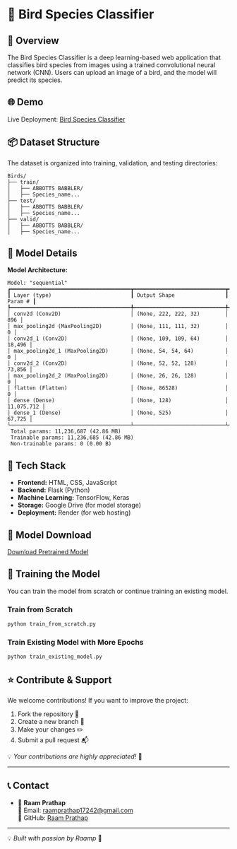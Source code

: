 # 🦜 Bird Species Classifier

## 📌 Overview
The Bird Species Classifier is a deep learning-based web application that classifies bird species from images using a trained convolutional neural network (CNN). Users can upload an image of a bird, and the model will predict its species.

## 🌐 Demo
Live Deployment: [Bird Species Classifier](https://birds-species-classifier.onrender.com)

## 📦 Dataset Structure
The dataset is organized into training, validation, and testing directories:

```
Birds/
├── train/
│   ├── ABBOTTS BABBLER/
│   ├── Species_name...
├── test/
│   ├── ABBOTTS BABBLER/
│   ├── Species_name...
├── valid/
│   ├── ABBOTTS BABBLER/
│   ├── Species_name...
```

## 🤖 Model Details
**Model Architecture:**

```
Model: "sequential"
┏━━━━━━━━━━━━━━━━━━━━━━━━━━━━━━━━━━━━━━┳━━━━━━━━━━━━━━━━━━━━━━━━━━━━━┳━━━━━━━━━━━━━━━━━┓
┃ Layer (type)                         ┃ Output Shape                ┃         Param # ┃
┡━━━━━━━━━━━━━━━━━━━━━━━━━━━━━━━━━━━━━━╇━━━━━━━━━━━━━━━━━━━━━━━━━━━━━╇━━━━━━━━━━━━━━━━━┩
│ conv2d (Conv2D)                      │ (None, 222, 222, 32)        │             896 │
│ max_pooling2d (MaxPooling2D)         │ (None, 111, 111, 32)        │               0 │
│ conv2d_1 (Conv2D)                    │ (None, 109, 109, 64)        │          18,496 │
│ max_pooling2d_1 (MaxPooling2D)       │ (None, 54, 54, 64)          │               0 │
│ conv2d_2 (Conv2D)                    │ (None, 52, 52, 128)         │          73,856 │
│ max_pooling2d_2 (MaxPooling2D)       │ (None, 26, 26, 128)         │               0 │
│ flatten (Flatten)                    │ (None, 86528)               │               0 │
│ dense (Dense)                        │ (None, 128)                 │      11,075,712 │
│ dense_1 (Dense)                      │ (None, 525)                 │          67,725 │
└──────────────────────────────────────┴─────────────────────────────┴─────────────────┘
 Total params: 11,236,687 (42.86 MB)
 Trainable params: 11,236,685 (42.86 MB)
 Non-trainable params: 0 (0.00 B)
```

## 📂 Tech Stack
- **Frontend:** HTML, CSS, JavaScript
- **Backend:** Flask (Python)
- **Machine Learning:** TensorFlow, Keras
- **Storage:** Google Drive (for model storage)
- **Deployment:** Render (for web hosting)

## 🔗 Model Download
[Download Pretrained Model](https://drive.google.com/uc?id=18ovFu6gIvn3mOyR83THrBlU_8YXFEaaq)

## 🚀 Training the Model
You can train the model from scratch or continue training an existing model.

### Train from Scratch
```python
python train_from_scratch.py
```

### Train Existing Model with More Epochs
```python
python train_existing_model.py
```

## ⭐ Contribute & Support
We welcome contributions! If you want to improve the project:
1. Fork the repository 🍴
2. Create a new branch 🔀
3. Make your changes ✏️
4. Submit a pull request 📬

💡 *Your contributions are highly appreciated!* 🚀

---

## 📞 Contact
- 👤 **Raam Prathap**  
  📧 Email: [raamprathap17242@gmail.com](mailto:raamprathap17242@gmail.com)  
  🔗 GitHub: [Raam Prathap](https://github.com/Raamprathap)  

---

💡 *Built with passion by Raamp* 🚀
